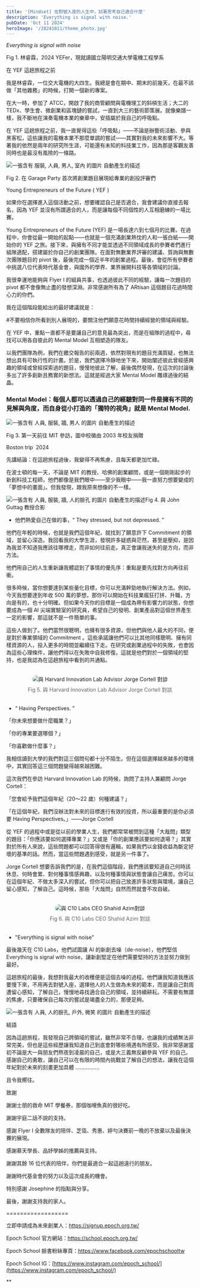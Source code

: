```yaml
---
title: '[Mindset] 在對號入座的人生中，試著思考自己適合什麼'
description: 'Everything is signal with noise.'
pubDate: 'Oct 11 2024'
heroImage: '/20241011/theme_photo.jpg'
---
```


*Everything is signal with noise*


Fig 1. 林睿霖，2024 YEFer，現就讀國立陽明交通大學電機工程學系

在 YEF 這趟旅程之前

我是林睿霖，一位交大電機的大四生。我總是會在期中、期末的前幾天，在最不該做「其他雜務」的時候，打開一個新的專案。

在大一時，參加了 ATCC，開啟了我的商管顧問與電機理工的斜槓生活；大二的 TEDx、學生會、微創業和區塊鏈的嘗試，一直到大三的藝術節策展。就像樂譜一樣，我不斷地在演奏電機本業的樂章中，安插屬於我自己的呼吸點。

在 YEF 這趟旅程之前，我一直覺得這些「呼吸點」——不論是辦藝術活動、參與黑客松，這些讓我的電機本業不那麼單調的嘗試——其實對我的未來影響不大。等著我的依然是兩年的研究所生涯，可能還有未知的科技業工作，因為那是客觀友善同時也是最沒有風險的一條路。

  

![一張含有 服裝, 人員, 男人, 室內 的圖片
自動產生的描述](/20241011/second.jpg)

Fig 2. 在 Garage Party 首次將創業題目展現給專業的創投評審們

Young Entrepreneurs of the Future ( YEF )

如果你在選擇進入這個活動之前，想要確認自己是否適合，我會建議你直接去報名，因為 YEF 並沒有所謂適合的人，而是讓每個不同個性的人互相磨練的一場比賽。

Young Entrepreneurs of the Future (YEF) 是一場長達六到七個月的比賽。在過程中，你會從最一開始的起點——也就是一個充滿創業熱忱的人和一張白紙——開始你的 YEF 之旅。接下來，與擁有不同才能並透過不同領域成長的參賽者們進行組隊適配，搭建屬於你自己的創業團隊。在面對無數業界評審的建議、質詢與無數次團隊題目的 pivot 後，最後完成一個近半年的創業過程。最後，會從所有參賽者中挑選八位代表時代基金會，與國外的學界、業界展開科技等各領域的討論。

我很幸運地能夠與 Flyer I 的組員共事，也透過彼此不同的經驗，讓每一次題目的 pivot 都不會像無止盡的發想深淵。非常感謝所有為了 ARtisan 這個題目花過時間心力的你們。

我在這個階段能給出的最好建議就是：

#不要相信你所看到別人展現的，要關注他們願意花時間持續經營的領域與經驗。

在 YEF 中，重點一直都不是要讓自己的意見最為突出，而是在組隊的過程中，尋找可以用各自彼此的 Mental Model 互相塑造的隊友。

以我們團隊為例，我們在繳交報告的前兩週，依然對現有的題目充滿質疑，也無法想出具有可執行性的計畫。於是，我們選擇冷靜地坐下來，開始闡述彼此曾經感興趣的領域或曾經探索過的題目，慢慢地彼此了解，最後偶然發現，在這次的討論後多出了許多創新且務實的新想法。這就是經過大家 Mental Model 雕琢過後的結晶。

### Mental Model：每個人都可以透過自己的經驗對同一件是擁有不同的見解與角度，而自身從小打造的「獨特的視角」就是 Mental Model.

![一張含有 人員, 服裝, 牆, 男人 的圖片
自動產生的描述](/20241011/theme.jpg)

Fig 3. 第一天前往 MIT 參訪，圖中校徽由 2003 年校友捐贈

Boston trip  2024

先講結論：在這趟旅程過後，我變得不再焦慮，且每天都更加忙碌。

在波士頓的每一天，不論是 MIT 的教授、哈佛的創業顧問，或是一個剛剛起步的新創科技工程師，他們都像是我們眼中——至少我眼中——我一直努力想要變成的「夢想中的畫面」。但我發現，跟我原來想像的不一樣。

  

![一張含有 人員, 服裝, 牆, 人的臉孔 的圖片
自動產生的描述](/20241011/fourth.jpg)Fig 4. 與 John Guttag 教授合影

- 他們熱愛自己在做的事，“ They stressed, but not depressed. ”
    

他們在年輕的時候，也就是我們這個年紀，就找到了願意許下 Commitment 的領域，並留心深造。我回看我的大學生涯，發現許多疑惑與茫然，甚至是壓抑，是因為我並不知道我應該往哪裡走，而非如何往前走。真正會讓我迷失的是方向，而非方法。

他們用自己的人生重新讓我體認到了事情的優先序：重點是要先找對方向再往前衝。

很多時候，當你想要達到某些量化目標，你可以充滿幹勁地執行解決方法。例如，今天我想要達到年收 500 萬的夢想，那你可以開始在科技業瘋狂打拼、升職，方向是有的，也十分明確。但如果今天你的目標是一個成為帶有影響力的狀態，你想要成為一個 AI 尖端實驗室的研究員，希望自己的發明、創業產品對這個世界產生一定的影響，那這就不是一件簡單的事。

這些人做到了。他們當然很聰明，也擁有很多資源，但他們與他人最大的不同，便是對於專業領域的 Commitment 。這些承諾讓他們可以比其他同樣聰明、擁有同樣資源的人，投入更多的時間並繼續往下走。在研究或創業過程中的失敗，也會因為這些心理條件，讓他們得以在失敗中自我修復。這就是他們對於一個領域的堅持，也是我認為在這趟旅程中看到的共通點。

<figure style="display: flex; flex-direction: column; align-items: center; margin: 2rem 0;">
  <img
    src="/20241011/fiveth.jpeg"
    alt="與 Harvard Innovation Lab Advisor Jorge Cortell 對談"
    style="max-width: 100%; height: auto; border-radius: 12px;"
  />
  <figcaption style="margin-top: 0.5rem; font-size: 0.875rem; color: #666; text-align: center;">
    Fig 5. 與 Harvard Innovation Lab Advisor Jorge Cortell 對談
  </figcaption>
</figure>

- “ Having Perspectives. ”
    

「你未來想要做什麼職業？」

「你的專業要選哪個？」

「你喜歡做什麼事？」

我相信讀到大學的我們對這三個問句都十分不陌生。但在這個選擇越來越多的環境中，其實回答這三個問題變得越來越困難。

這次我們在參訪 Harvard Innovation Lab 的時候，詢問了主持人兼顧問 Jorge Cortell：

「您會給予我們這個年紀（20～22 歲）何種建議？」

「在這個年紀，我們沒辦法對未來的目標進行有效的投資，所以最重要的是你必須要 Having Perspectives。」——Jorge Cortell

從 YEF 的過程中或是從以前的學業人生，我們都常常被問到這種「大哉問」類型的題目：「你應該要如何選擇專業？」又或是「你的創業應該要如何退場？」其實對於所有人來說，這些問題都可以回答得很有邏輯，如果我們以金錢收益為斷定好壞的基準的話。然而，當這些問題遇到感受，就是另一件事了。

Jorge Cortell 想要告訴我們的是，在我們這個階段，我們應該要知道自己何時該休息、何時會累、對何種事情感興趣，以及何種事情與狀態會讓自己痛苦。你可以在這個年紀、不做太多深入的嘗試，但你可以把自己放進許多狀態與環境，讓自己留心感知，了解自己。這時候，那些「大哉問」自然而然就會不攻自破。

<!-- content.md -->
<figure style="display: flex; flex-direction: column; align-items: center; margin: 2rem 0;">
  <img
    src="/20241011/six.jpg"
    alt="與 C10 Labs CEO Shahid Azim對談"
    style="max-width: 100%; height: auto; border-radius: 12px;"
  />
  <figcaption style="margin-top: 0.5rem; font-size: 0.875rem; color: #666; text-align: center;">
    Fig 6. 與 C10 Labs CEO Shahid Azim 對談
  </figcaption>
</figure>

- "Everything is signal with noise"
    

最後幾天在 C10 Labs，他們試圖讓 AI 的新創去噪（de-noise），他們堅信 Everything is signal with noise，讓新創堅定在他們需要堅持的方法並努力做到最好。

這趟旅程的最後，我想對我最大的收穫便是這個去噪的過程。他們讓我知道我應該要慢下來，不用再去對號入座，選擇他人的人生做為未來的範本，而是讓自己對周遭留心感知，了解自己，慢慢地尋找適合自己的領域，並持續耕耘。不需要有無謂的焦慮，只要確保自己每次的嘗試是竭盡全力的，那便足夠。

  
  

![一張含有 人員, 人的臉孔, 戶外, 微笑 的圖片
自動產生的描述](/20241011/seven.jpg)

結語

因為這趟旅程，我發現自己跨領域的嘗試，雖然非常不合理，也讓我的成績無法非常完美，但也是這些經歷讓我知道自己到底會對哪些境遇有所感受。我非常感謝當初不論是大一與朋友們熬夜到凌晨的自己，或是大三義無反顧參與 YEF 的自己。感謝自己的勇敢，讓自己可以在有限的時間內挑戰並了解自己的想法，讓我在這個年紀對於未來的刻畫更加具體 ................ 

且令我嚮往。

致謝

謝謝士朋的救命 MIT 學餐券，那個咖哩魚真的很好吃。

謝謝宇庭二話不說的支持。

感謝 Flyer I 全數隊友的陪伴、芝瓴、秀惠、婷勻決賽前一晚的不放棄以及最後決賽的展現。

感謝慕天學長、品妤學姊的推薦與支持。

謝謝其餘 16 位代表的陪伴，你們是最適合一起這趟遠行的朋友。

謝謝時代基金會的努力以及這次成長的機會。

特別感謝 Josephine 的指點與分享。

最後，謝謝支持我的家人。

  

==================

立即申請成為未來創業人：https://signup.epoch.org.tw/

Epoch School 官方網站：https://school.epoch.org.tw/

Epoch School 臉書粉絲專頁：https://www.facebook.com/epochschooltw

Epoch School IG：[https://www.instagram.com/epoch_school/](https://www.instagram.com/epoch_school/)

**